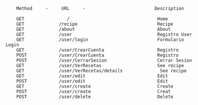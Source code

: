         Method     -     URL     -                          Description

        GET                /                                 Home
        GET             /recipe                              Recipe
        GET             /about                               About
        GET             /user                                Registro User
        GET             /user/login                          Formulario Login
        GET             /user/CrearCuenta                    Registro
        POST            /user/CrearCuenta                    Registro
        POST            /user/CerrarSesion                   Cerrar Sesion 
        GET             /user/VerRecetas                     See recipe
        GET             /user/VerRecetas/details              See recipe
        GET             /user/edit                           Edit
        POST            /user/edit                           Edit
        GET             /user/create                         Create
        POST            /user/create                         Creat
        POST            /user/delete                         Delete
